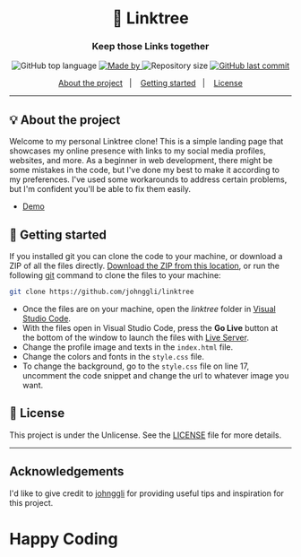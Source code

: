 <h1 align="center">🔗 Linktree</h1>
<h3 align="center">Keep those Links together</h3>

<p align="center">
  <img alt="GitHub top language" src="https://img.shields.io/github/languages/top/techvishnu/links?color=04D361&labelColor=000000">
  
  <a href="https://www.linkedin.com/in/techvishnu/">
    <img alt="Made by" src="https://img.shields.io/static/v1?label=made%20by&message=Tech%20Vishnu&color=04D361&labelColor=000000">
  </a>
  
  <img alt="Repository size" src="https://img.shields.io/github/repo-size/techvishnu/links?color=04D361&labelColor=000000">
  
  <a href="https://github.com/techvishnu/links/commits/master">
    <img alt="GitHub last commit" src="https://img.shields.io/github/last-commit/techvishnu/links?color=04D361&labelColor=000000">
  </a>
</p>

<p align="center">
  <a href="#-about-the-project">About the project</a>&nbsp;&nbsp;&nbsp;|&nbsp;&nbsp;&nbsp;
  <a href="#-getting-started">Getting started</a>&nbsp;&nbsp;&nbsp;|&nbsp;&nbsp;&nbsp;
  <a href="#-license">License</a>
</p>

--- 

## 💡 About the project

Welcome to my personal Linktree clone! This is a simple landing page that showcases my online presence with links to my social media profiles, websites, and more. As a beginner in web development, there might be some mistakes in the code, but I've done my best to make it according to my preferences. I've used some workarounds to address certain problems, but I'm confident you'll be able to fix them easily.
- [Demo](https://techvishnu.github.io/links/)

## 🚀 Getting started

If you installed git you can clone the code to your machine, or download a ZIP of all the files directly.
[Download the ZIP from this location](https://github.com/techvishnu/links/archive/refs/heads/main.zip), or run the following [git](https://git-scm.com/downloads) command to clone the files to your machine:
```bash
git clone https://github.com/johnggli/linktree
```
- Once the files are on your machine, open the _linktree_ folder in [Visual Studio Code](https://code.visualstudio.com/).
- With the files open in Visual Studio Code, press the **Go Live** button at the bottom of the window to launch the files with [Live Server](https://marketplace.visualstudio.com/items?itemName=ritwickdey.LiveServer).
- Change the profile image and texts in the `index.html` file.
- Change the colors and fonts in the `style.css` file.
- To change the background, go to the `style.css` file on line 17, uncomment the code snippet and change the url to whatever image you want.

## 📝 License

This project is under the Unlicense. See the [LICENSE](LICENSE.md) file for more details.

---

## Acknowledgements
I'd like to give credit to [johnggli](https://github.com/johnggli) for providing useful tips and inspiration for this project.

# Happy Coding
